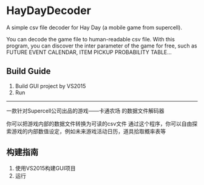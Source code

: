 # HayDayDecoder
A simple csv file decoder for Hay Day (a mobile game from supercell).

You can decode the game file to human-readable csv file.
With this program, you can discover the inter parameter of the game for free, such as FUTURE EVENT CALENDAR, ITEM PICKUP PROBABILITY TABLE...

## Build Guide
1. Build GUI project by VS2015
1. Run

---
一款针对Supercell公司出品的游戏——卡通农场 的数据文件解码器

你可以把游戏内部的数据文件转换为可读的csv文件
通过这个程序，你可以自由探索游戏的内部数值设定，例如未来游戏活动日历，道具拾取概率表等

## 构建指南
1. 使用VS2015构建GUI项目
2. 运行

